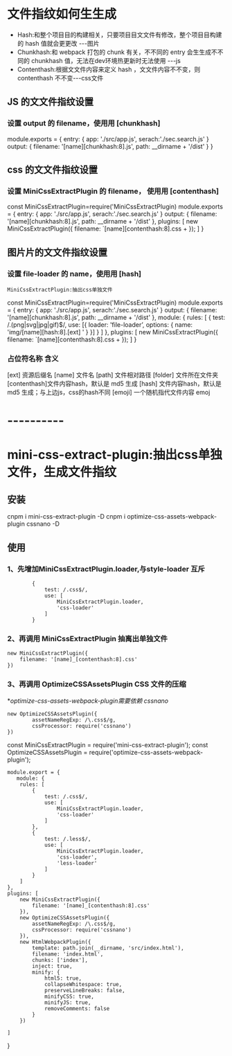 # 文件指纹如何⽣生成

* Hash:和整个项⽬目的构建相关，只要项⽬目⽂文件有修改，整个项⽬目构建的 hash 值就会更更改 ---图片
* Chunkhash:和 webpack 打包的 chunk 有关，不不同的 entry 会⽣生成不不同的 chunkhash 值，无法在dev环境热更新时无法使用  ---js
* Contenthash:根据⽂文件内容来定义 hash ，⽂文件内容不不变，则 contenthash 不不变---css文件


## JS 的⽂文件指纹设置

### 设置 output 的 filename，使⽤用 [chunkhash]

module.exports = { 
    entry: {
        app: './src/app.js',
        serach:'./sec.search.js'
    }
    output: {
        filename: '[name][chunkhash:8].js',
        path: __dirname + '/dist'
    }
}



## css 的⽂文件指纹设置

### 设置 MiniCssExtractPlugin 的 filename， 使⽤用 [contenthash]

const MiniCssExtractPlugin=require('MiniCssExtractPlugin)
module.exports = { 
    entry: {
        app: './src/app.js',
        serach:'./sec.search.js'
    }
    output: {
        filename: '[name][chunkhash:8].js',
        path: __dirname + '/dist'
    },
    plugins: [
    new MiniCssExtractPlugin({
    filename: `[name][contenthash:8].css + });
    ]
}



## 图⽚片的⽂文件指纹设置

### 设置 file-loader 的 name，使⽤用 [hash]
    MiniCssExtractPlugin:抽出css单独文件
const MiniCssExtractPlugin=require('MiniCssExtractPlugin)
module.exports = { 
    entry: {
        app: './src/app.js',
        serach:'./sec.search.js'
    }
    output: {
        filename: '[name][chunkhash:8].js',
        path: __dirname + '/dist'
    },
    module: { 
        rules: [
            {
                test: /\.(png|svg|jpg|gif)$/, 
                use: [{
                    loader: 'file-loader’, 
                    options: {
                    name: 'img/[name][hash:8].[ext] '
                    }
                }] 
            }
        ]
    },
    plugins: [
    new MiniCssExtractPlugin({
    filename: `[name][contenthash:8].css + });
    ]
}

### 占位符名称   含义

[ext]       资源后缀名
[name]      文件名
[path]      文件相对路径
[folder]    文件所在文件夹
[contenthash]文件内容hash，默认是 md5 生成
[hash]      文件内容hash，默认是 md5 生成；与上边js，css的hash不同
[emoji]     一个随机指代文件内容 emoj



# ----------

# mini-css-extract-plugin:抽出css单独文件，生成文件指纹
## 安装

cnpm i mini-css-extract-plugin  -D
cnpm i optimize-css-assets-webpack-plugin cssnano  -D

## 使用
### 1、先增加MiniCssExtractPlugin.loader,与style-loader 互斥
            {
                test: /.css$/,
                use: [
                    MiniCssExtractPlugin.loader,
                    'css-loader'
                ]
            }
### 2、再调用 MiniCssExtractPlugin 抽离出单独文件
    new MiniCssExtractPlugin({
        filename: '[name]_[contenthash:8].css'
    })
### 3、再调用 OptimizeCSSAssetsPlugin CSS 文件的压缩  

**optimize-css-assets-webpack-plugin需要依赖 cssnano*

    new OptimizeCSSAssetsPlugin({
            assetNameRegExp: /\.css$/g,
            cssProcessor: require('cssnano')
    })

const MiniCssExtractPlugin = require('mini-css-extract-plugin');
const OptimizeCSSAssetsPlugin = require('optimize-css-assets-webpack-plugin');

    module.export = {
       module: {
        rules: [
            {
                test: /.css$/,
                use: [
                    MiniCssExtractPlugin.loader,
                    'css-loader'
                ]
            },
            {
                test: /.less$/,
                use: [
                    MiniCssExtractPlugin.loader,
                    'css-loader',
                    'less-loader'
                ]
            }
        ]
    }, 
    plugins: [
        new MiniCssExtractPlugin({
            filename: '[name]_[contenthash:8].css'
        }),
        new OptimizeCSSAssetsPlugin({
            assetNameRegExp: /\.css$/g,
            cssProcessor: require('cssnano')
        }),
        new HtmlWebpackPlugin({
            template: path.join(__dirname, 'src/index.html'),
            filename: 'index.html',
            chunks: ['index'],
            inject: true,
            minify: {
                html5: true,
                collapseWhitespace: true,
                preserveLineBreaks: false,
                minifyCSS: true,
                minifyJS: true,
                removeComments: false
            }
        })
       
    ]
}